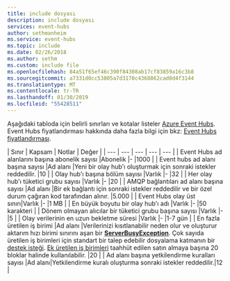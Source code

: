 ```yaml
---
title: include dosyası
description: include dosyası
services: event-hubs
author: sethmanheim
ms.service: event-hubs
ms.topic: include
ms.date: 02/26/2018
ms.author: sethm
ms.custom: include file
ms.openlocfilehash: 84a51f65ef46c390f84308ab17cf83859a16c3b8
ms.sourcegitcommit: a7331d0cc53805a7d3170c4368862cad0d4f3144
ms.translationtype: MT
ms.contentlocale: tr-TR
ms.lasthandoff: 01/30/2019
ms.locfileid: "55428511"
---
```

Aşağıdaki tabloda için belirli sınırları ve kotalar listeler [Azure Event Hubs](https://azure.microsoft.com/services/event-hubs/). Event Hubs fiyatlandırması hakkında daha fazla bilgi için bkz: [Event Hubs fiyatlandırması](https://azure.microsoft.com/pricing/details/event-hubs/).

| Sınır | Kapsam | Notlar | Değer |
| --- | --- | --- | --- | --- |
| Event Hubs ad alanlarını başına abonelik sayısı |Abonelik |- |1000 |
| Event hubs ad alanı başına sayısı |Ad alanı |Yeni bir olay hub'ı oluşturmak için sonraki istekler reddedilir. |10 |
| Olay hub'ı başına bölüm sayısı |Varlık |- |32 |
| Her olay hub'ı tüketici grubu sayısı |Varlık |- |20 |
| AMQP bağlantıları ad alanı başına sayısı |Ad alanı |Bir ek bağlantı için sonraki istekler reddedilir ve bir özel durum çağıran kod tarafından alınır. |5.000 |
| Event Hubs olay üst sınırı|Varlık |- |1 MB |
| En büyük boyutu bir olay hub'ı adı |Varlık |- |50 karakteri |
| Dönem olmayan alıcılar bir tüketici grubu başına sayısı |Varlık |- |5 |
| Olay verilerinin en uzun bekletme süresi |Varlık |- |1-7 gün |
| En fazla üretilen iş birimi |Ad alanı |Verilerinizi kısıtlanabilir neden olur ve oluşturur aktarım hızı birimi sınırını aşan bir  **[ServerBusyException](/dotnet/api/microsoft.servicebus.messaging.serverbusyexception)**. Çok sayıda üretilen iş birimleri için standart bir talep edebilir dosyalama katmanın bir [destek isteği](/azure/azure-supportability/how-to-create-azure-support-request). [Ek üretilen iş birimleri](../articles/event-hubs/event-hubs-auto-inflate.md) taahhüt edilen satın almaya başına 20 bloklar halinde kullanılabilir. |20 |
| Ad alanı başına yetkilendirme kuralları sayısı |Ad alanı|Yetkilendirme kuralı oluşturma sonraki istekler reddedilir.|12 |
